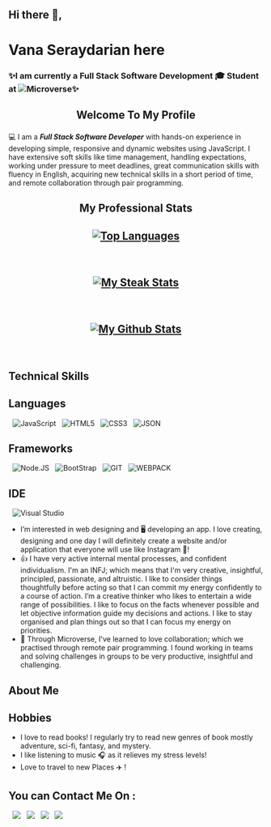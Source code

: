 ### <h2 align="centre">Hi there 👋, </h2>
### <h1 align="centre">Vana Seraydarian here</h1>
### <h3 align="centre">✨I am currently a Full Stack Software Development :mortar_board: Student at ![Microverse](https://img.shields.io/badge/Microverse-blueviolet)✨</h3>
 
## <p align="center">Welcome To My Profile</p>
 
💻 I am a **<i>Full Stack Software Developer</i>** with hands-on experience in developing simple, responsive and dynamic websites using JavaScript. I have extensive soft skills like time management, handling expectations, working under pressure to meet deadlines, great communication skills with fluency in English, acquiring new technical skills in a short period of time, and remote collaboration through pair programming.
 
## <p align="center">My Professional Stats</p>
 
## <p align="center">[![Top Languages](https://github-readme-stats.vercel.app/api/top-langs/?username=VSeray&theme=radical)](https://github.com/VSeray/github-readme-stats)</p>
&nbsp;
 
## <p align="center">[![My Steak Stats](https://github-readme-streak-stats.herokuapp.com/?user=VSeray&theme=radical)](https://github.com/VSeray/github-readme-stats)</p>
&nbsp;
 
## <p align="center">[![My Github Stats](https://github-readme-stats.vercel.app/api?username=VSeray&theme=radical)](https://github.com/VSeray/github-readme-stats)</p>
&nbsp;
 
## Technical Skills
 
## Languages
&nbsp;
![JavaScript](https://img.shields.io/badge/JavaScript-323330?style=for-the-badge&logo=javascript&logoColor=F7DF1E) &nbsp;
![HTML5](https://img.shields.io/badge/HTML5-E34F26?style=for-the-badge&logo=html5&logoColor=white) &nbsp;
![CSS3](https://img.shields.io/badge/CSS3-1572B6?style=for-the-badge&logo=css3&logoColor=white) &nbsp;
![JSON](https://img.shields.io/badge/json-5E5C5C?style=for-the-badge&logo=json&logoColor=white) &nbsp;
&nbsp;
 
## Frameworks
&nbsp;
![Node.JS](https://img.shields.io/badge/Node.js-339933?style=for-the-badge&logo=nodedotjs&logoColor=white) &nbsp;
![BootStrap](https://img.shields.io/badge/Bootstrap-563D7C?style=for-the-badge&logo=bootstrap&logoColor=white) &nbsp;
![GIT](https://img.shields.io/badge/Git-F05032?style=for-the-badge&logo=git&logoColor=white) &nbsp;
![WEBPACK](https://img.shields.io/badge/Webpack-8DD6F9?style=for-the-badge&logo=Webpack&logoColor=white)
&nbsp;
 
## IDE
&nbsp;
![Visual Studio](https://img.shields.io/badge/Visual_Studio_Code-0078D4?style=for-the-badge&logo=visual%20studio%20code&logoColor=white) &nbsp;
 
- I’m interested in web designing and :desktop_computer: developing an app. I love creating, designing and one day I will definitely create a website and/or application that everyone will use like Instagram 🦾!
- :+1: I have very active internal mental processes, and confident individualism. I'm an INFJ; which means that I'm very creative, insightful, principled, passionate, and altruistic. I like to consider things thoughtfully before acting so that I can commit my energy confidently to a course of action. I’m a creative thinker who likes to entertain a wide range of possibilities. I like to focus on the facts whenever possible and let objective information guide my decisions and actions. I like  to stay organised and plan things out so that I can focus my energy on priorities.
- :slightly_smiling_face: Through Microverse, I've learned to love collaboration; which we practised through remote pair programming. I found working in teams and solving challenges in groups to be very productive, insightful and challenging.
&nbsp;
 
## About Me
 
## Hobbies
  - I love to read books! I regularly try to read new genres of book mostly adventure, sci-fi, fantasy, and mystery.
  - I like listening to music 🎧 as it relieves my stress levels!
  - Love to travel to new Places ✈️ !
&nbsp;
## You can Contact Me On :
&nbsp;
<a target="_blank"
href="https://www.linkedin.com/in/vana-seraydarian-936687191/"><img
src="https://img.shields.io/badge/-LinkedIn-0077b5?style=for-the-badge&logo=LinkedIn&logoColor=white"></img></a> &nbsp;
<a target="_blank"
href="https://www.instagram.com/vanaseray/"><img
src="https://img.shields.io/badge/Instagram-E4405F?style=for-the-badge&logo=instagram&logoColor=white"></img></a> &nbsp;
<a target="_blank"
href="https://twitter.com/SerayVana"><img
src="https://img.shields.io/badge/-Twitter-1DA1F2?style=for-the-badge&logo=Twitter&logoColor=white"></img></a>  &nbsp;
<a target="_blank"
href="mailto:vanaseraydarian123@gmail.com"><img
src="https://img.shields.io/badge/-Gmail-D14836?style=for-the-badge&logo=Gmail&logoColor=white"></img></a> &nbsp;